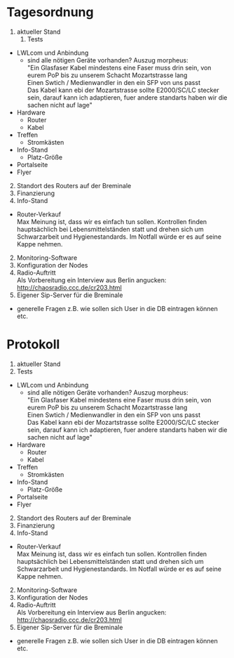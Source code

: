 # Tagesordnung
1. aktueller Stand
   1. Tests
  * LWLcom und Anbindung
     * sind alle nötigen Geräte vorhanden? Auszug morpheus:  
"Ein Glasfaser Kabel mindestens eine Faser muss drin sein, von eurem PoP bis zu unserem Schacht Mozartstrasse lang  
Einen Swtich / Medienwandler in den ein SFP von uns passt  
Das Kabel kann ebi der Mozartstrasse sollte E2000/SC/LC stecker sein, darauf kann ich adaptieren, fuer andere standarts haben wir die sachen nicht auf lage"
  * Hardware
     * Router
     * Kabel
  * Treffen
     * Stromkästen
  * Info-Stand
     * Platz-Größe
  * Portalseite
  * Flyer
2. Standort des Routers auf der Breminale
2. Finanzierung
2. Info-Stand
  * Router-Verkauf  
    Max Meinung ist, dass wir es einfach tun sollen. Kontrollen finden hauptsächlich bei Lebensmittelständen statt und drehen sich um Schwarzarbeit und Hygienestandards. Im Notfall würde er es auf seine Kappe nehmen.
2. Monitoring-Software
2. Konfiguration der Nodes
2. Radio-Auftritt  
  Als Vorbereitung ein Interview aus Berlin angucken: http://chaosradio.ccc.de/cr203.html
2. Eigener Sip-Server für die Breminale
  * generelle Fragen z.B. wie sollen sich User in die DB eintragen können etc.


# Protokoll
1. aktueller Stand
  1. Tests
  * LWLcom und Anbindung
     * sind alle nötigen Geräte vorhanden? Auszug morpheus:  
"Ein Glasfaser Kabel mindestens eine Faser muss drin sein, von eurem PoP bis zu unserem Schacht Mozartstrasse lang  
Einen Swtich / Medienwandler in den ein SFP von uns passt  
Das Kabel kann ebi der Mozartstrasse sollte E2000/SC/LC stecker sein, darauf kann ich adaptieren, fuer andere standarts haben wir die sachen nicht auf lage"
  * Hardware
     * Router
     * Kabel
  * Treffen
     * Stromkästen
  * Info-Stand
     * Platz-Größe
  * Portalseite
  * Flyer

2. Standort des Routers auf der Breminale
2. Finanzierung
2. Info-Stand
  * Router-Verkauf  
    Max Meinung ist, dass wir es einfach tun sollen. Kontrollen finden hauptsächlich bei Lebensmittelständen statt und drehen sich um Schwarzarbeit und Hygienestandards. Im Notfall würde er es auf seine Kappe nehmen.
2. Monitoring-Software
2. Konfiguration der Nodes
2. Radio-Auftritt  
  Als Vorbereitung ein Interview aus Berlin angucken: http://chaosradio.ccc.de/cr203.html
2. Eigener Sip-Server für die Breminale
  * generelle Fragen z.B. wie sollen sich User in die DB eintragen können etc.